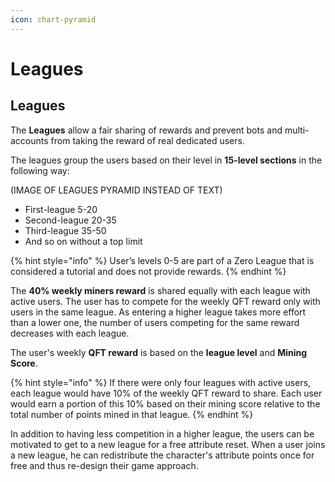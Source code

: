 ```yaml
---
icon: chart-pyramid
---
```


# Leagues

## Leagues

The **Leagues** allow a fair sharing of rewards and prevent bots and multi-accounts from taking the reward of real dedicated users.

The leagues group the users based on their level in **15-level sections** in the following way:

(IMAGE OF LEAGUES PYRAMID INSTEAD OF TEXT)

* First-league 5-20
* Second-league 20-35
* Third-league 35-50
* And so on without a top limit

{% hint style="info" %}
User’s levels 0-5 are part of a Zero League that is considered a tutorial and does not provide rewards.
{% endhint %}

The **40% weekly miners reward** is shared equally with each league with active users. The user has to compete for the weekly QFT reward only with users in the same league. As entering a higher league takes more effort than a lower one, the number of users competing for the same reward decreases with each league.

The user's weekly **QFT reward** is based on the **league level** and **Mining Score**.

{% hint style="info" %}
If there were only four leagues with active users, each league would have 10% of the weekly QFT reward to share. Each user would earn a portion of this 10% based on their mining score relative to the total number of points mined in that league.
{% endhint %}

In addition to having less competition in a higher league, the users can be motivated to get to a new league for a free attribute reset. When a user joins a new league, he can redistribute the character's attribute points once for free and thus re-design their game approach.
